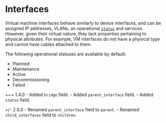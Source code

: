 # Interfaces

Virtual machine interfaces behave similarly to device interfaces, and can be assigned IP addresses, VLANs, an operational [`status`](../../models/extras/status.md) and services. However, given their virtual nature, they lack properties pertaining to physical attributes. For example, VM interfaces do not have a physical type and cannot have cables attached to them.

The following operational statuses are available by default:

* Planned
* Maintenance
* Active
* Decommissioning
* Failed

+++ 1.4.0
    - Added `bridge` field.
    - Added `parent_interface` field.
    - Added `status` field.

+/- 2.0.0
    - Renamed `parent_interface` field to `parent`.
    - Renamed `child_interfaces` field to `children`.
